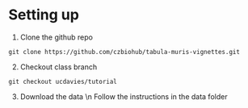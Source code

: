 # Setting up

1. Clone the github repo

`git clone https://github.com/czbiohub/tabula-muris-vignettes.git`

2. Checkout class branch

`git checkout ucdavies/tutorial`

3. Download the data
\n Follow the instructions in the data folder
